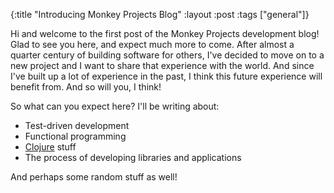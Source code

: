{:title "Introducing Monkey Projects Blog"
 :layout :post
 :tags ["general"]}

Hi and welcome to the first post of the Monkey Projects development blog!  Glad
to see you here, and expect much more to come.  After almost a quarter century
of building software for others, I've decided to move on to a new project and I
want to share that experience with the world.  And since I've built up a lot of
experience in the past, I think this future experience will benefit from.  And
so will you, I think!

So what can you expect here?  I'll be writing about:

 - Test-driven development
 - Functional programming
 - [Clojure](https://clojure.org) stuff
 - The process of developing libraries and applications

And perhaps some random stuff as well!